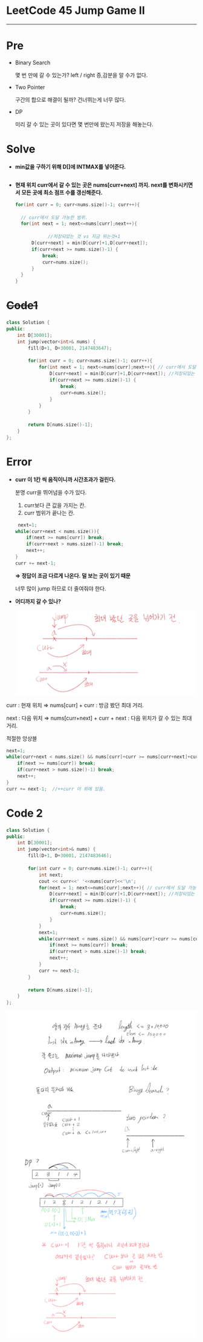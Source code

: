 # LeetCode 45 Jump Game II

---

# Pre

- Binary Search

    몇 번 만에 갈 수 있는가?  left / right 증,감분을 알 수가 없다.

- Two Pointer

    구간의 합으로 해결이 될까? 건너뛰는게 너무 많다.

- DP

    미리 갈 수 있는 곳이 있다면 몇 번만에 왔는지 저장을 해놓는다.

# Solve

- **min값을 구하기 위해 D[]에 INTMAX를 넣어준다.**

    ```cpp

    ```

- **현재 위치 curr에서 갈 수 있는 곳은 nums[curr+next] 까지.
next를 변화시키면서 모든 곳에 최소 점프 수를 갱신해준다.**

    ```cpp
    for(int curr = 0; curr<nums.size()-1; curr++){

      // curr에서 도달 가능한 범위.
      for(int next = 1; next<=nums[curr];next++){ 

    			//저장되있는 것 vs 지금 뛰는것+1
          D[curr+next] = min(D[curr]+1,D[curr+next]); 
          if(curr+next >= nums.size()-1) {
              break;
              curr=nums.size();
          }
      }
    }
    ```

# ~~Code1~~

```cpp
class Solution {
public:
    int D[30001];
    int jump(vector<int>& nums) {
        fill(D+1, D+30001, 2147483647);
        
        for(int curr = 0; curr<nums.size()-1; curr++){
            for(int next = 1; next<=nums[curr];next++){ // curr에서 도달 가능한 범위.
                D[curr+next] = min(D[curr]+1,D[curr+next]); //저장되있는 것 vs 지금 뛰는것+1
                if(curr+next >= nums.size()-1) {
                    break;
                    curr=nums.size();
                }
            }
        }
        
        return D[nums.size()-1];   
    }
};
```

# Error

- **curr 이 1칸 씩 움직이니까 시간초과가 걸린다.**

    분명 curr을 뛰어넘을 수가 있다.

    1. curr보다 큰 값을 가지는 칸.
    2. curr 범위가 끝나는 칸.

    ```cpp
     next=1;
    while(curr+next < nums.size()){
        if(next >= nums[curr]) break;
        if(curr+next > nums.size()-1) break;
        next++;
    } 
    curr += next-1;
    ```

    **⇒ 정답이 조금 다르게 나온다. 덜 보는 곳이 있기 때문**

    너무 많이 jump 하므로 더 줄여줘야 한다.

- **어디까지 갈 수 있나?**

    ![LeetCode%2045%20Jump%20Game%20II%209efad76d87564e51b21a4aee35d86a78/Untitled.png](LeetCode%2045%20Jump%20Game%20II%209efad76d87564e51b21a4aee35d86a78/Untitled.png)

curr : 현재 위치  ⇒ nums[curr] + curr  :  방금 봤던 최대 거리.

next : 다음 위치 ⇒ nums[curr+next] + curr + next  :  다음 위치가 갈 수 있는 최대 거리.

적절한 앙상블

```cpp
next=1;
while(curr+next < nums.size() && nums[curr]+curr >= nums[curr+next]+curr+next){
    if(next >= nums[curr]) break;
    if(curr+next > nums.size()-1) break;
    next++;
} 
curr += next-1;  //++curr 이 위에 있음.
```

# Code 2

```cpp
class Solution {
public:
    int D[30001];
    int jump(vector<int>& nums) {
        fill(D+1, D+30001, 2147483646);
        
        for(int curr = 0; curr<nums.size()-1; curr++){
            int next;
            cout << curr<<' '<<nums[curr]<<'\n';
            for(next = 1; next<=nums[curr];next++){ // curr에서 도달 가능한 범위.
                D[curr+next] = min(D[curr]+1,D[curr+next]); //저장되있는 것 vs 지금 뛰는것+1
                if(curr+next >= nums.size()-1) {
                    break;
                    curr=nums.size();
                }
            }
            next=1;
            while(curr+next < nums.size() && nums[curr]+curr >= nums[curr+next]+curr+next){
                if(next >= nums[curr]) break;
                if(curr+next > nums.size()-1) break;
                next++;
            } 
            curr += next-1;
        }
        
        return D[nums.size()-1];   
    }
};
```

![LeetCode%2045%20Jump%20Game%20II%209efad76d87564e51b21a4aee35d86a78/PNG__10.png](LeetCode%2045%20Jump%20Game%20II%209efad76d87564e51b21a4aee35d86a78/PNG__10.png)
